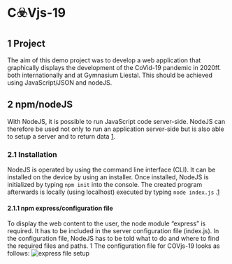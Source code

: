 # C☣️Vjs-19

## 1 Project

The aim of this demo project was to develop a web application that graphically displays the development of the CoVid-19 pandemic in 2020ff. both internationally and at Gymnasium Liestal. This should be achieved using JavaScript/JSON and nodeJS.

## 2 npm/nodeJS

With NodeJS, it is possible to run JavaScript code server-side. NodeJS can therefore be used not only to run an application server-side but is also able to setup a server and to return data [1](https://webdeasy.de/das-ultimative-node-js-einsteiger-tutorial/#what-is-nodejs).

### 2.1 Installation

NodeJS is operated by using the command line interface (CLI). It can be installed
on the device by using an installer. Once installed, NodeJS is initialized by typing
`npm init`
into the console. The created program afterwards is locally (using localhost)
executed by typing
`node index.js`
.[1](https://webdeasy.de/das-ultimative-node-js-einsteiger-tutorial/#what-is-nodejs)

#### 2.1.1 npm express/configuration file

To display the web content to the user, the node module “express” is required. It
has to be included in the server configuration file (index.js). In the configuration
file, NodeJS has to be told what to do and where to find the required files and
paths. 1 The configuration file for COVjs-19 looks as follows:
![express file setup](https://github.com/y-neck/covjs-19/blob/44ae1bf45852cf7450c0959e36764dabc91972c9/public/Documentation/ref/npmExpress%20setup.png 'express setup')
